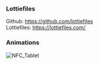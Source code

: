 ### Lottiefiles

Github: https://github.com/lottiefiles </br>
Lottiefiles: https://lottiefiles.com/ </br>

### Animations


![NFC_Tablet](https://user-images.githubusercontent.com/15914796/213995291-c451a20d-2a11-4eb8-8f18-c19105fb3077.jpg)
